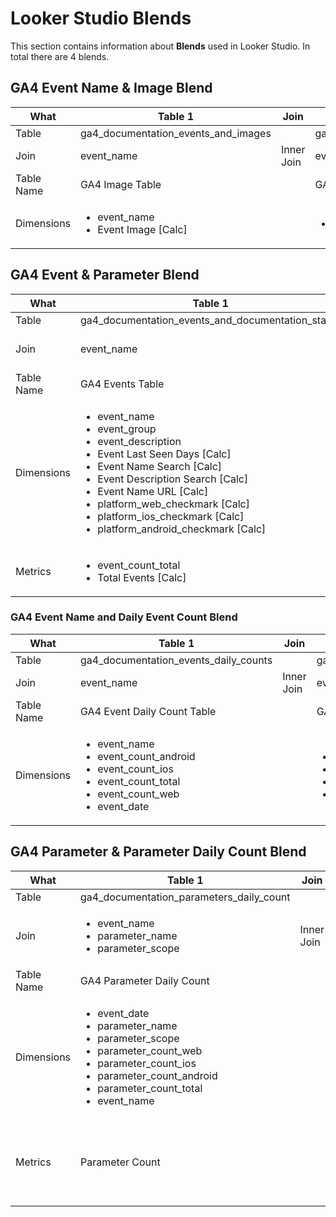 # Looker Studio Blends
This section contains information about **Blends** used in Looker Studio. In total there are 4 blends.

## GA4 Event Name & Image Blend

| What  | Table 1 | Join | Table 2 |
| ------------- | ------------- | ------------- | ------------- |
| Table | ga4_documentation_events_and_images |  | ga4_documentation_events_and_documentation_status |
| Join | event_name | Inner Join | event_name |
| Table Name | GA4 Image Table |  | GA4 Event Table |
| Dimensions | <ul><li>event_name</li> <li>Event Image \[Calc\]</li></ul> |  | <ul><li>event_name</li></ul>  |


## GA4 Event & Parameter Blend

| What  | Table 1 | Join | Table 2 |
| ------------- | ------------- | ------------- | ------------- |
| Table | ga4_documentation_events_and_documentation_status |  | ga4_documentation_parameters_and_documentation_status |
| Join | event_name | Left Outer Join | event_name |
| Table Name | GA4 Events Table | | GA4 Parameters Table |
| Dimensions | <ul><li>event_name</li> <li>event_group</li> <li>event_description</li> <li>Event Last Seen Days \[Calc\]</li> <li>Event Name Search \[Calc\]</li> <li>Event Description Search \[Calc\]</li>  <li>Event Name URL \[Calc\]</li><li>platform_web_checkmark \[Calc\]</li> <li>platform_ios_checkmark \[Calc\]</li> <li>platform_android_checkmark \[Calc\]</li></ul> | | <ul><li>event_name</li> <li>parameter_name</li> <li>Parameter Name Search \[Calc\]</li></ul> |
| Metrics | <ul> <li>event_count_total</li> <li>Total Events \[Calc\]</li></ul> |  |  |

### GA4 Event Name and Daily Event Count Blend

| What  | Table 1 | Join | Table 2 |
| ------------- | ------------- | ------------- | ------------- |
| Table | ga4_documentation_events_daily_counts | | ga4_documentation_events_and_documentation_status |
| Join | event_name | Inner Join | event_name |
| Table Name | GA4 Event Daily Count Table | | GA4 Event Documentation Table |
| Dimensions | <ul><li>event_name</li> <li>event_count_android</li> <li>event_count_ios</li> <li>event_count_total</li> <li>event_count_web</li> <li>event_date</li></ul> | | <ul><li>event_name</li> <li>platform_android</li> <li>platform_ios</li> <li>platform_web</li></ul> |


## GA4 Parameter & Parameter Daily Count Blend

| What  | Table 1 | Join | Table 2 | Join | Table 3 |
| ------------- | ------------- | ------------- | ------------- | ------------- | ------------- |
| Table | ga4_documentation_parameters_daily_count |  | ga4_documentation_parameters_and_documentation_status |  | ga4_documentation_anomaly_detection |
| Join | <ul><li>event_name</li> <li>parameter_name</li> <li>parameter_scope | Inner Join | <ul><li>event_name</li> <li>parameter_name</li> <li>parameter_scope</li></ul> | Left Outer Join | <ul><li>event_date</li> <li>parameter_name</li> <li>parameter_scope</li></ul> |
| Table Name | GA4 Parameter Daily Count |  | GA4 Parameter Documentation |  | GA4 Anomaly Detection |
| Dimensions | <ul><li>event_date</li> <li>parameter_name</li> <li>parameter_scope</li> <li>parameter_count_web</li> <li>parameter_count_ios</li> <li>parameter_count_android</li> <li>parameter_count_total</li> <li>event_name</li></ul> |  | <ul><li>parameter_name</li> <li>parameter_scope</li> <li>platform_web</li> <li>platform_android</li> <li>platform_ios</li> <li>event_name</li></ul> |  | <ul><li>parameter_scope</li> <li>event_name</li> <li>event_date</li> <li>event_or_parameter_name</li> <li>anomaly_description</li> <li>platform</li> <li>event_or_parameter_type</li></ul> |
| Metrics | Parameter Count |  |  |  | <ul><li>net_change_percentage</li> <li>expected_count</li> <li>actual_count</li> <li>upper_bound</li> <li>lower_bound</li></ul>  |
